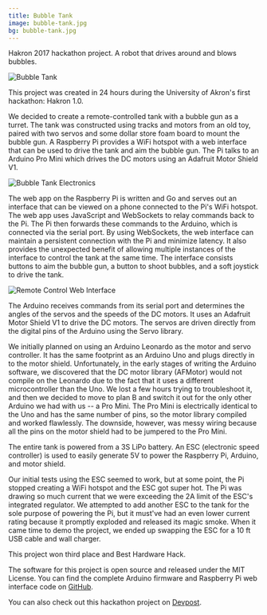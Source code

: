 ```yaml
---
title: Bubble Tank
image: bubble-tank.jpg
bg: bubble-tank.jpg
---
```


Hakron 2017 hackathon project. A robot that drives around and blows bubbles.

![Bubble Tank](bubble-tank.jpg)

This project was created in 24 hours during the University of Akron's first hackathon: Hakron 1.0.

We decided to create a remote-controlled tank with a bubble gun as a turret. The tank was constructed using tracks and motors from an old toy, paired with two servos and some dollar store foam board to mount the bubble gun. A Raspberry Pi provides a WiFi hotspot with a web interface that can be used to drive the tank and aim the bubble gun. The Pi talks to an Arduino Pro Mini which drives the DC motors using an Adafruit Motor Shield V1.

![Bubble Tank Electronics](electronics.jpg)

The web app on the Raspberry Pi is written and Go and serves out an interface that can be viewed on a phone connected to the Pi's WiFi hotspot. The web app uses JavaScript and WebSockets to relay commands back to the Pi. The Pi then forwards these commands to the Arduino, which is connected via the serial port. By using WebSockets, the web interface can maintain a persistent connection with the Pi and minimize latency. It also provides the unexpected benefit of allowing multiple instances of the interface to control the tank at the same time. The interface consists buttons to aim the bubble gun, a button to shoot bubbles, and a soft joystick to drive the tank.

![Remote Control Web Interface](web-interface.png)

The Arduino receives commands from its serial port and determines the angles of the servos and the speeds of the DC motors. It uses an Adafruit Motor Shield V1 to drive the DC motors. The servos are driven directly from the digital pins of the Arduino using the Servo library.

We initially planned on using an Arduino Leonardo as the motor and servo controller. It has the same footprint as an Arduino Uno and plugs directly in to the motor shield. Unfortunately, in the early stages of writing the Arduino software, we discovered that the DC motor library (AFMotor) would not compile on the Leonardo due to the fact that it uses a different microcontroller than the Uno. We lost a few hours trying to troubleshoot it, and then we decided to move to plan B and switch it out for the only other Arduino we had with us -- a Pro Mini. The Pro Mini is electrically identical to the Uno and has the same number of pins, so the motor library compiled and worked flawlessly. The downside, however, was messy wiring because all the pins on the motor shield had to be jumpered to the Pro Mini.

The entire tank is powered from a 3S LiPo battery. An ESC (electronic speed controller) is used to easily generate 5V to power the Raspberry Pi, Arduino, and motor shield.

Our initial tests using the ESC seemed to work, but at some point, the Pi stopped creating a WiFi hotspot and the ESC got super hot. The Pi was drawing so much current that we were exceeding the 2A limit of the ESC's integrated regulator. We attempted to add another ESC to the tank for the sole purpose of powering the Pi, but it must've had an even lower current rating because it promptly exploded and released its magic smoke. When it came time to demo the project, we ended up swapping the ESC for a 10 ft USB cable and wall charger.

This project won third place and Best Hardware Hack.

The software for this project is open source and released under the MIT License. You can find the complete Arduino firmware and Raspberry Pi web interface code on [GitHub](https://github.com/codeThatThinks/bubble-tank).

You can also check out this hackathon project on [Devpost](https://devpost.com/software/bubble-tank).
